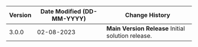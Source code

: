| **Version** | **Date Modified (DD-MM-YYYY)** | **Change History**                          |
|-------------|--------------------------------|---------------------------------------------|
| 3.0.0       | 02-08-2023                     | **Main Version Release** Initial solution release.|
